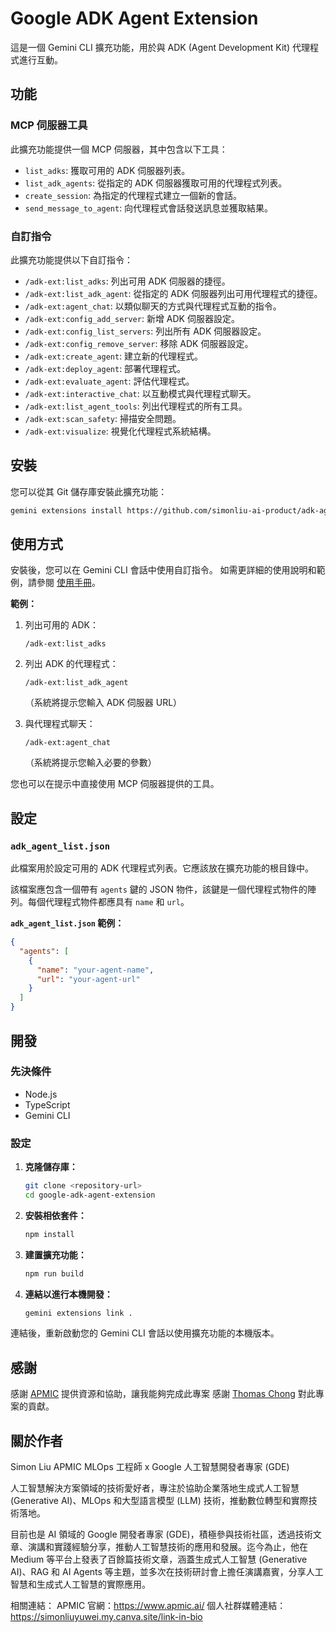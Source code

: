 # Google ADK Agent Extension

這是一個 Gemini CLI 擴充功能，用於與 ADK (Agent Development Kit) 代理程式進行互動。

## 功能

### MCP 伺服器工具

此擴充功能提供一個 MCP 伺服器，其中包含以下工具：

*   `list_adks`: 獲取可用的 ADK 伺服器列表。
*   `list_adk_agents`: 從指定的 ADK 伺服器獲取可用的代理程式列表。
*   `create_session`: 為指定的代理程式建立一個新的會話。
*   `send_message_to_agent`: 向代理程式會話發送訊息並獲取結果。

### 自訂指令

此擴充功能提供以下自訂指令：

*   `/adk-ext:list_adks`: 列出可用 ADK 伺服器的捷徑。
*   `/adk-ext:list_adk_agent`: 從指定的 ADK 伺服器列出可用代理程式的捷徑。
*   `/adk-ext:agent_chat`: 以類似聊天的​​方式與代理程式互動的指令。
*   `/adk-ext:config_add_server`: 新增 ADK 伺服器設定。
*   `/adk-ext:config_list_servers`: 列出所有 ADK 伺服器設定。
*   `/adk-ext:config_remove_server`: 移除 ADK 伺服器設定。
*   `/adk-ext:create_agent`: 建立新的代理程式。
*   `/adk-ext:deploy_agent`: 部署代理程式。
*   `/adk-ext:evaluate_agent`: 評估代理程式。
*   `/adk-ext:interactive_chat`: 以互動模式與代理程式聊天。
*   `/adk-ext:list_agent_tools`: 列出代理程式的所有工具。
*   `/adk-ext:scan_safety`: 掃描安全問題。
*   `/adk-ext:visualize`: 視覺化代理程式系統結構。

## 安裝

您可以從其 Git 儲存庫安裝此擴充功能：

```bash
gemini extensions install https://github.com/simonliu-ai-product/adk-agent-extension
```

## 使用方式

安裝後，您可以在 Gemini CLI 會話中使用自訂指令。
如需更詳細的使用說明和範例，請參閱 [使用手冊](doc/zhtw/usage.md)。

**範例：**

1.  列出可用的 ADK：
    ```
    /adk-ext:list_adks
    ```

2.  列出 ADK 的代理程式：
    ```
    /adk-ext:list_adk_agent
    ```
    （系統將提示您輸入 ADK 伺服器 URL）

3.  與代理程式聊天：
    ```
    /adk-ext:agent_chat
    ```
    （系統將提示您輸入必要的參數）

您也可以在提示中直接使用 MCP 伺服器提供的工具。

## 設定

### `adk_agent_list.json`

此檔案用於設定可用的 ADK 代理程式列表。它應該放在擴充功能的根目錄中。

該檔案應包含一個帶有 `agents` 鍵的 JSON 物件，該鍵是一個代理程式物件的陣列。每個代理程式物件都應具有 `name` 和 `url`。

**`adk_agent_list.json` 範例：**

```json
{
  "agents": [
    {
      "name": "your-agent-name",
      "url": "your-agent-url"
    }
  ]
}
```

## 開發

### 先決條件

*   Node.js
*   TypeScript
*   Gemini CLI

### 設定

1.  **克隆儲存庫：**
    ```bash
    git clone <repository-url>
    cd google-adk-agent-extension
    ```

2.  **安裝相依套件：**
    ```bash
    npm install
    ```

3.  **建置擴充功能：**
    ```bash
    npm run build
    ```

4.  **連結以進行本機開發：**
    ```bash
    gemini extensions link .
    ```

連結後，重新啟動您的 Gemini CLI 會話以使用擴充功能的本機版本。

## 感謝

感謝 [APMIC](https://www.apmic.ai/) 提供資源和協助，讓我能夠完成此專案
感謝 [Thomas Chong](https://github.com/thomas-chong) 對此專案的貢獻。

## 關於作者
Simon Liu
APMIC MLOps 工程師 x Google 人工智慧開發者專家 (GDE)

人工智慧解決方案領域的技術愛好者，專注於協助企業落地生成式人工智慧 (Generative AI)、MLOps 和大型語言模型 (LLM) 技術，推動數位轉型和實際技術落地。

目前也是 AI 領域的 Google 開發者專家 (GDE)，積極參與技術社區，透過技術文章、演講和實踐經驗分享，推動人工智慧技術的應用和發展。迄今為止，他在 Medium 等平台上發表了百餘篇技術文章，涵蓋生成式人工智慧 (Generative AI)、RAG 和 AI Agents 等主題，並多次在技術研討會上擔任演講嘉賓，分享人工智慧和生成式人工智慧的實際應用。

相關連結：
APMIC 官網：https://www.apmic.ai/
個人社群媒體連結：https://simonliuyuwei.my.canva.site/link-in-bio